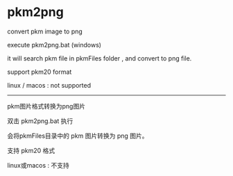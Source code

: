 # pkm2png
convert pkm image to png

execute pkm2png.bat (windows) 

it will search pkm file in  pkmFiles folder , and convert to png file.

support pkm20 format

linux / macos : not supported

----------------------------------------------------

pkm图片格式转换为png图片

双击 pkm2png.bat 执行

会将pkmFiles目录中的 pkm 图片转换为 png 图片。

支持 pkm20 格式

linux或macos : 不支持

